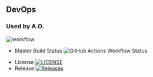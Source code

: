 ## DevOps
### Used by A.O. 

![workflow](https://github.com/OchoaStdnt/devops/actions/workflows/main.yml/badge.svg)

* Master Build Status ![GitHub Actions Workflow Status](https://img.shields.io/github/actions/workflow/status/OchoaStdnt/devops8a/main.yml?branch=master)
<!--* Develop Build Status ![GitHub Actions Workflow Status](https://img.shields.io/github/actions/workflow/status/OchoaStdnt/devops8a/main.yml?branch=develop)-->
* License [![LICENSE](https://img.shields.io/github/license/OchoaStdnt/devops8a.svg?style=flat-square)](https://github.com/OchoaStdnt/devops8a/blob/master/LICENSE)
* Release [![Releases](https://img.shields.io/github/release/OchoaStdnt/devops8a/all.svg?style=flat-square)](https://github.com/OchoaStdnt/devops8a/releases)
